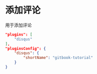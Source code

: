# 添加评论

用于添加评论

```json
"plugins": [
    "disqus"
],
"pluginsConfig": {
    "disqus": {
        "shortName": "gitbook-tutorial"
    }
}
```